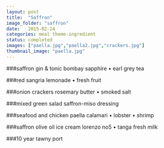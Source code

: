 ```yaml
---
layout: post
title:  "Saffron"
image_folder: "saffron"
date:   2015-02-24
categories: meal theme-ingredient
status: completed
images: ["paella.jpg","paella2.jpg","crackers.jpg"]
thumbnail_image: "paella.jpg"
---
```


###saffron gin & tonic
bombay sapphire &bull; earl grey tea

###red sangria
lemonade &bull; fresh fruit

###onion crackers
rosemary butter &bull; smoked salt

###mixed green salad
saffron-miso dressing

###seafood and chicken paella
calamari &bull; lobster &bull; shrimp

###saffron olive oil ice cream
lorenzo no5 &bull; tanga fresh milk

###10 year tawny port